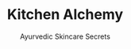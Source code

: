 ---
layout: product-courses
title: Kitchen Alchemy
subtitle: Ayurvedic Skincare Secrets
description_html: >-
    Embrace Ayurvedic wisdom and unlock natural anti-aging remedies using ingredients straight from your kitchen. Unveil the radiant, youthful glow within you through holistic skincare practices.
price: $95
type: course
featured_image: /uploads/ayurveda-blog-9.jpg
features:
  - heading: 4 video lessons
    description: Each lesson, approximately 90 minutes in length, delves deep into Ayurvedic approaches to skincare & anti-aging. Enjoy the convenience of viewing lessons at your own pace and in the comfort of your home. Look younger each week as a new lesson is released weekly in the Member's Only Area.
  - heading: 20+ Skincare Recipes
    description: Available in PDF format, you can effortlessly print or view them on any device. Enjoy the convenience of both US and metric systems, with quick and easy preparation instructions and accompanying grocery lists. 
  - heading: Practical Assignments
    description: Uncover the power of experiential education as you apply Ayurvedic anti-aging techniques and DIY skincare recipes in real-life scenarios.
  - heading: Weekly PDF Guides
    description: These beautiful workbooks accompany each lesson, enabling you to immerse yourself fully in the teachings without the need to take extensive notes. With interactive prompts and exercises, you can apply what you learn in real-time as you watch the recordings.
  - heading: Group WhatsApp Chat
    description: Join our exclusive WhatsApp chat and connect with fellow participants in the workshop. Embrace a supportive community as you share insights, experiences, and skincare tips. Stay inspired and motivated throughout your journey to ageless beauty with the guidance of like-minded individuals.
  - heading: Member's Only Area
    description: Access all weekly lessons and enriching PDF guides, carefully curated to support your learning journey. Enjoy the flexibility of revisiting the content at your convenience, as the Member's Only Area remains accessible for six months after the course concludes.
curriculum: 
 - title: Introduction to Ayurvedic Skincare
   description: Discover the ancient wisdom and holistic approach to nurturing radiant skin. Uncover the foundational principles and practices that will empower you to create a personalized skincare routine aligned with your unique constitution. Embrace this transformative journey and unlock the secrets to radiant and rejuvenated skin through Ayurveda.
 - title: Ayurvedic Skincare Rituals
   description: Immerse yourself in the art of time-honored rituals that elevate your skincare journey. In this transformative lesson, explore Ayurvedic Skincare Rituals that bring harmony and radiance to your skin. Unlock the power of ancient practices and embrace a nurturing skincare routine that aligns with your unique needs. Discover the transformative potential of Ayurvedic skincare and embark on a path to revitalized and vibrant skin.
 - title: Ayurvedic Herbal Preparations for Skincare
   description: Unveil the natural wonders of Ayurvedic Herbal Preparations tailored for radiant skin. In this enriching lesson, delve into the power of botanical remedies that nurture and revitalize your complexion. Embrace the wisdom of Ayurveda as you explore herbal blends and unlock the key to nurturing your skin's innate vitality. Elevate your skincare regimen with the transformative potential of Ayurvedic herbal preparations.
 - title: Ayurvedic Lifestyle & Nutrition for Healthy Skin
   description: Discover the integral link between Ayurvedic Lifestyle and Nutrition for nurturing healthy, glowing skin. In this enlightening lesson, explore the synergy of mindful living and nourishing choices that support your skin's well-being. Uncover Ayurvedic practices that harmonize with your body's needs, promoting radiant and balanced skin from the inside out. Embrace a transformative journey towards a naturally vibrant complexion through Ayurveda's holistic approach.
slug: kitchen-alchemy
---